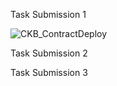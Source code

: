 
Task Submission 1

![CKB_ContractDeploy](https://user-images.githubusercontent.com/88362240/128659042-1b7c70e6-107d-4fb8-a326-70c15a2166e4.png)


Task Submission 2



Task Submission 3


